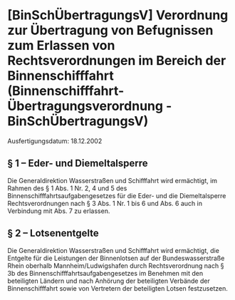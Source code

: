 # [BinSchÜbertragungsV] Verordnung zur Übertragung von Befugnissen zum Erlassen von Rechtsverordnungen im Bereich der Binnenschifffahrt  (Binnenschifffahrt-Übertragungsverordnung - BinSchÜbertragungsV)

Ausfertigungsdatum: 18.12.2002

 

## § 1 – Eder- und Diemeltalsperre

Die Generaldirektion Wasserstraßen und Schifffahrt wird ermächtigt, im Rahmen des § 1 Abs. 1 Nr. 2, 4 und 5 des Binnenschifffahrtsaufgabengesetzes für die Eder- und die Diemeltalsperre Rechtsverordnungen nach § 3 Abs. 1 Nr. 1 bis 6 und Abs. 6 auch in Verbindung mit Abs. 7 zu erlassen.


## § 2 – Lotsenentgelte

Die Generaldirektion Wasserstraßen und Schifffahrt wird ermächtigt, die Entgelte für die Leistungen der Binnenlotsen auf der Bundeswasserstraße Rhein oberhalb Mannheim/Ludwigshafen durch Rechtsverordnung nach § 3b des Binnenschifffahrtsaufgabengesetzes im Benehmen mit den beteiligten Ländern und nach Anhörung der beteiligten Verbände der Binnenschifffahrt sowie von Vertretern der beteiligten Lotsen festzusetzen.
